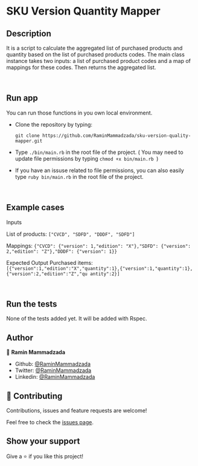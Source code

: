 # SKU Version Quantity Mapper

## Description

It is a script to calculate the aggregated list of purchased products and quantity based on the list of purchased products codes.
The main class instance takes two inputs: a list of purchased product codes and a map of mappings for these codes. Then returns the aggregated list.

<br/>

## Run app

You can run those functions in you own local environment.

- Clone the repository by typing:

  `git clone https://github.com/RaminMammadzada/sku-version-quality-mapper.git`

- Type `./bin/main.rb` in the root file of the project. ( You may need to update file permissions by typing `chmod +x bin/main.rb `)
  ​

- If you have an issuse related to file permissions, you can also easily type `ruby bin/main.rb` in the root file of the project.

<br/>

## Example cases

Inputs

List of products: `["CVCD", "SDFD", "DDDF", "SDFD"]`

Mappings: `{"CVCD": {"version": 1,"edition": "X"},"SDFD": {"version": 2,"edition": "Z"},"DDDF": {"version": 1}}`

Expected Output
Purchased items: `[{"version":1,"edition":"X","quantity":1},{"version":1,"quantity":1},{"version":2,"edition":"Z","qu antity":2}]`

<br/>

## Run the tests

None of the tests added yet. It will be added with Rspec.

## Author

👤 **Ramin Mammadzada**

- Github: [@RaminMammadzada](https://github.com/RaminMammadzada)
- Twitter: [@RaminMammadzada](https://twitter.com/RaminMammadzada)
- Linkedin: [@RaminMammadzada](https://www.linkedin.com/in/raminmammadzada)

## 🤝 Contributing

Contributions, issues and feature requests are welcome!

Feel free to check the [issues page](https://github.com/RaminMammadzada/sku-version-quality-mapper/issues).

## Show your support

Give a ⭐️ if you like this project!
